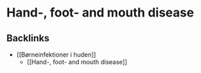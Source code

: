 # Hand-, foot- and mouth disease
## Backlinks
* [[Børneinfektioner i huden]]
	* [[Hand-, foot- and mouth disease]]

<!-- #anki/tag/med/Derma #anki/deck/Medicine #anki/tag/med/GP #anki/tag/med/Infectious -->

<!-- {BearID:EED2B8DF-E8AA-4C6B-91D7-C32C2D4EAB76-62499-00007E8B65D01716} -->
